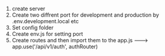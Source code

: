 1. create server
2. Create two diffrent port for development and production by .env.development.local etc
3. Set config folder 
4. Create env.js for setting port 
5. Create routes and then import them to the app.js 
    ---> app.use('/api/v1/auth', authRouter)